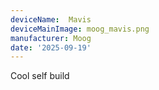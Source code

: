 ```yaml
---
deviceName:  Mavis  
deviceMainImage: moog_mavis.png    
manufacturer: Moog
date: '2025-09-19'
---
```


Cool self build